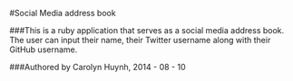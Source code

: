 #Social Media address book

###This is a ruby application that serves as a social media address book. The user can input their name, their Twitter username along with their GitHub username.

###Authored by Carolyn Huynh, 2014 - 08 - 10
